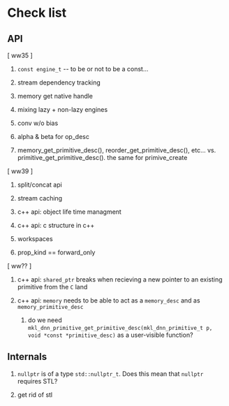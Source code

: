 Check list
==========

API
---


[ ww35 ]

1. `const engine_t` -- to be or not to be a const...

2. stream dependency tracking

3. memory get native handle

4. mixing lazy + non-lazy engines

5. conv w/o bias

6. alpha & beta for op_desc

7. memory_get_primitive_desc(), reorder_get_primitive_desc(), etc... vs.
   primitive_get_primitive_desc(). the same for primive_create

[ ww39 ]

1. split/concat api

2. stream caching

3. c++ api: object life time managment

4. c++ api: c structure in c++

5. workspaces

6. prop_kind == forward_only


[ ww?? ]

1. c++ api: `shared_ptr` breaks when recieving a new pointer to an
existing primitive from the `C` land

2. c++ api: `memory` needs to be able to act as a `memory_desc` and as
   `memory_primitive_desc`

    1. do we need `mkl_dnn_primitive_get_primitive_desc(mkl_dnn_primitive_t p,
       void *const *primitive_desc)` as a user-visible function?


Internals
---------

1. `nullptr` is of a type `std::nullptr_t`. Does this mean that `nullptr`
   requires STL?

2. get rid of stl

